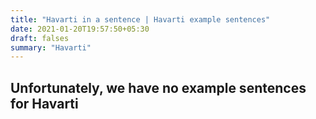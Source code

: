 ```yaml
---
title: "Havarti in a sentence | Havarti example sentences"
date: 2021-01-20T19:57:50+05:30
draft: falses
summary: "Havarti"
---
```

## Unfortunately, we have no example sentences for Havarti                 
